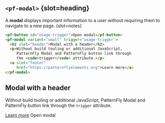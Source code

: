 ## `<pf-modal>` {slot=heading}

A **modal** displays important information to a user without requiring them to 
navigate to a new page.
{slot=notes}

<rh-code-block>

  ```html
  <pf-button id="usage-trigger">Open modal</pf-button>
  <pf-modal variant="small" trigger="usage-trigger">
    <h2 slot="header">Modal with a header</h2>
    <p>Without build tooling or additional JavaScript,
       PatternFly Modal and PatternFly button link through
       the <code>trigger</code> attribute.</p>
    <a slot="footer"
       href="https://patternflyelements.org">Learn more</a>
  </pf-modal>
  ```

</rh-code-block>

<pf-modal variant="small" trigger="usage-trigger" class="unscaled">
  <h2 slot="header">Modal with a header</h2>
  <p>Without build tooling or additional JavaScript,
     PatternFly Modal and PatternFly button link through
     the <code>trigger</code> attribute.</p>
  <a slot="footer"
     href="https://patternflyelements.org">Learn more</a>
</pf-modal>
<pf-button id="usage-trigger">Open modal</pf-button>

<link rel="stylesheet"
      href="centered-snippets.css"
      webc:keep>

<style>
  pf-modal::part(dialog) {
    font-size: 1rem;
    scale: 2;
  }

  pf-modal a[href^="http"] {
    color: var(--rh-color-interactive-blue-darker);
    text-decoration: underline;
    text-decoration-thickness: initial;
  }
</style>
